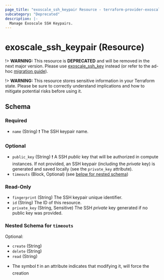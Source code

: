```yaml
---
page_title: "exoscale_ssh_keypair Resource - terraform-provider-exoscale"
subcategory: "Deprecated"
description: |-
  Manage Exoscale SSH Keypairs.
---
```


# exoscale_ssh_keypair (Resource)

!> **WARNING:** This resource is **DEPRECATED** and will be removed in the next major version. Please use [exoscale_ssh_key](./ssh_key.md) instead (or refer to the ad-hoc [migration guide](../guides/migration-of-ssh-keypair.md)).

!> **WARNING:** This resource stores sensitive information in your Terraform state. Please be sure to correctly understand implications and how to mitigate potential risks before using it.



<!-- schema generated by tfplugindocs -->
## Schema

### Required

- `name` (String) ❗ The SSH keypair name.

### Optional

- `public_key` (String) ❗ A SSH *public* key that will be authorized in compute instances. If not provided, an SSH keypair (including the *private* key) is generated and saved locally (see the `private_key` attribute).
- `timeouts` (Block, Optional) (see [below for nested schema](#nestedblock--timeouts))

### Read-Only

- `fingerprint` (String) The SSH keypair unique identifier.
- `id` (String) The ID of this resource.
- `private_key` (String, Sensitive) The SSH *private* key generated if no public key was provided.

<a id="nestedblock--timeouts"></a>
### Nested Schema for `timeouts`

Optional:

- `create` (String)
- `delete` (String)
- `read` (String)

* The symbol ❗ in an attribute indicates that modifying it, will force the creation


